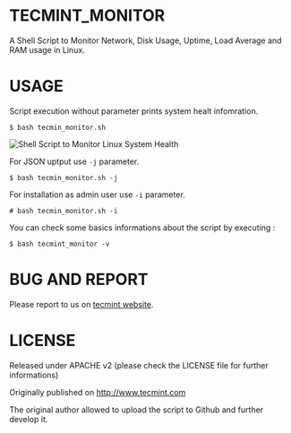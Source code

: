 # TECMINT_MONITOR
A Shell Script to Monitor Network, Disk Usage, Uptime, Load Average and RAM
usage in Linux. 

# USAGE

Script execution without parameter prints system healt infomration.

```
$ bash tecmin_monitor.sh 
```

![Shell Script to Monitor Linux System Health](http://www.tecmint.com/wp-content/uploads/2015/05/Linux-Health-Monitoring.png "Shell Script to Monitor Linux System Health")

For JSON uptput use `-j` parameter.

```
$ bash tecmin_monitor.sh -j
```

For installation as admin user use `-i` parameter.

```
# bash tecmin_monitor.sh -i
```

You can check some basics informations about the script by executing : 
```
$ bash tecmint_monitor -v
```

# BUG AND REPORT 

Please report to us on [tecmint website](http://www.tecmint.com/linux-server-health-monitoring-script/).


# LICENSE

Released under APACHE v2 (please check the LICENSE file for further informations)

Originally published on http://www.tecmint.com

The original author allowed to upload the script to Github and further develop it.
